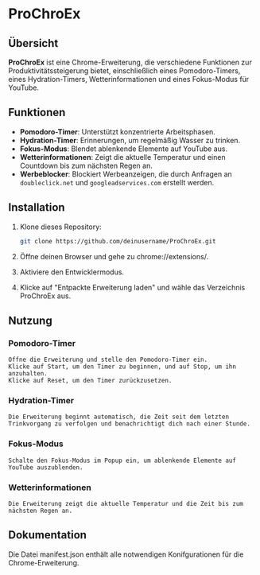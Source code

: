# ProChroEx

## Übersicht
**ProChroEx** ist eine Chrome-Erweiterung, die verschiedene Funktionen zur Produktivitätssteigerung bietet, einschließlich eines Pomodoro-Timers, eines Hydration-Timers, Wetterinformationen und eines Fokus-Modus für YouTube.

## Funktionen
- **Pomodoro-Timer**: Unterstützt konzentrierte Arbeitsphasen.
- **Hydration-Timer**: Erinnerungen, um regelmäßig Wasser zu trinken.
- **Fokus-Modus**: Blendet ablenkende Elemente auf YouTube aus.
- **Wetterinformationen**: Zeigt die aktuelle Temperatur und einen Countdown bis zum nächsten Regen an.
- **Werbeblocker**: Blockiert Werbeanzeigen, die durch Anfragen an `doubleclick.net` und `googleadservices.com` erstellt werden.

## Installation

1. Klone dieses Repository:
   ```bash
   git clone https://github.com/deinusername/ProChroEx.git
2. Öffne deinen Browser und gehe zu chrome://extensions/.

3. Aktiviere den Entwicklermodus.

4. Klicke auf "Entpackte Erweiterung laden" und wähle das Verzeichnis ProChroEx aus.
   

## Nutzung

### Pomodoro-Timer

    Öffne die Erweiterung und stelle den Pomodoro-Timer ein.
    Klicke auf Start, um den Timer zu beginnen, und auf Stop, um ihn anzuhalten.
    Klicke auf Reset, um den Timer zurückzusetzen.

### Hydration-Timer

    Die Erweiterung beginnt automatisch, die Zeit seit dem letzten Trinkvorgang zu verfolgen und benachrichtigt dich nach einer Stunde.

### Fokus-Modus

    Schalte den Fokus-Modus im Popup ein, um ablenkende Elemente auf YouTube auszublenden.

### Wetterinformationen

    Die Erweiterung zeigt die aktuelle Temperatur und die Zeit bis zum nächsten Regen an.

## Dokumentation

   Die Datei manifest.json enthält alle notwendigen Konifgurationen für die Chrome-Erweiterung.

   


